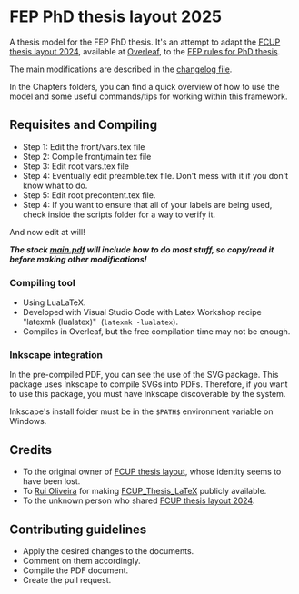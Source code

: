 # FEP PhD thesis layout 2025

A thesis model for the FEP PhD thesis. It's an attempt to adapt the [FCUP thesis layout 2024](https://www.overleaf.com/latex/templates/fcup-thesis-layout-2024/gpbvtwzckzgm), available at [Overleaf](https://www.overleaf.com/), to the [FEP rules for PhD thesis](https://sigarra.up.pt/fep/pt/conteudos_geral.ver?pct_pag_id=1009493&pct_parametros=pv_unidade=7&pct_grupo=28581#28581).

The main modifications are described in the [changelog file](CHANGELOG.md).

In the Chapters folders, you can find a quick overview of how to use the model and some useful commands/tips for working within this framework.

## Requisites and Compiling

- Step 1: Edit the front/vars.tex file
- Step 2: Compile front/main.tex file
- Step 3: Edit root vars.tex file
- Step 4: Eventually edit preamble.tex file. Don't mess with it if you don't know what to do.
- Step 5: Edit root precontent.tex file.
- Step 4: If you want to ensure that all of your labels are being used, check inside the scripts folder for a way to verify it.

And now edit at will!

**_The stock [main.pdf](https://github.com/fbrustolin/FCUP_thesis_layout_2024/blob/main/main.pdf) will include how to do most stuff, so copy/read it before making other modifications!_**

### Compiling tool

* Using LuaLaTeX.
* Developed with Visual Studio Code with Latex Workshop recipe "latexmk (lualatex)"  (`latexmk -lualatex`).
* Compiles in Overleaf, but the free compilation time may not be enough.

### Inkscape integration

In the pre-compiled PDF, you can see the use of the SVG package. This package uses Inkscape to compile SVGs into PDFs. Therefore, if you want to use this package, you must have Inkscape discoverable by the system. 

Inkscape's install folder must be in the `$PATH$` environment variable on Windows.

## Credits

* To the original owner of [FCUP thesis layout](https://www.overleaf.com/latex/templates/fcup-thesis-layout/qhpngwdszwgx), whose identity seems to have been lost.
* To [Rui Oliveira](https://github.com/ruilvo) for making [FCUP_Thesis_LaTeX](https://github.com/ruilvo/FCUP_Thesis_LaTeX) publicly available.
* To the unknown person who shared [FCUP thesis layout 2024](https://www.overleaf.com/latex/templates/fcup-thesis-layout-2024/gpbvtwzckzgm).

## Contributing guidelines

- Apply the desired changes to the documents.
- Comment on them accordingly.
- Compile the PDF document.
- Create the pull request.
